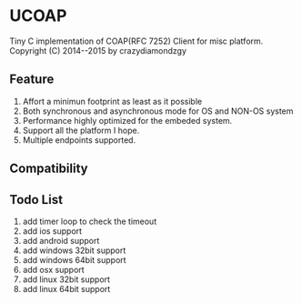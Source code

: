 # UCOAP
Tiny C implementation of COAP(RFC 7252) Client for misc platform.
Copyright (C) 2014--2015 by crazydiamondzgy

## Feature

1. Affort a minimun footprint as least as it possible
2. Both synchronous and asynchronous mode for OS and NON-OS system
3. Performance highly optimized for the embeded system.
4. Support all the platform I hope.
5. Multiple endpoints supported.  

## Compatibility

## Todo List
1. add timer loop to check the timeout
2. add ios support
3. add android support
4. add windows 32bit support
5. add windows 64bit support
6. add osx support
7. add linux 32bit support
8. add linux 64bit support

